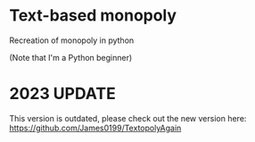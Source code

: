 # Text-based monopoly
Recreation of monopoly in python

(Note that I'm a Python beginner)

# 2023 UPDATE
This version is outdated, please check out the new version here:
https://github.com/James0199/TextopolyAgain
